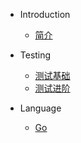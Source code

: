 <!-- TestingBlog侧边栏 -->

* Introduction
    * [简介](README.md)

* Testing
  * [测试基础]()
  * [测试进阶]()
* Language
  * [Go](golang/README.md)